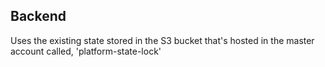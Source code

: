 ## Backend

Uses the existing state stored in the S3 bucket that's hosted in the master account called, 'platform-state-lock'

